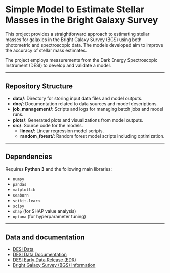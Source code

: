 # Simple Model to Estimate Stellar Masses in the Bright Galaxy Survey

This project provides a straightforward approach to estimating stellar masses for galaxies in the Bright Galaxy Survey (BGS) using both photometric and spectroscopic data. The models developed aim to improve the accuracy of stellar mass estimates.

The project employs measurements from the Dark Energy Spectroscopic Instrument (DESI) to develop and validate a model.

---

## Repository Structure

- **data/**: Directory for storing input data files and model outputs.
- **doc/**: Documentation related to data sources and model descriptions.
- **job_management/**: Scripts and logs for managing batch jobs and model runs.
- **plots/**: Generated plots and visualizations from model outputs.
- **src/**: Source code for the models.
  - **linear/**: Linear regression model scripts.
  - **random_forest/**: Random forest model scripts including optimization.

---

## Dependencies

Requires **Python 3** and the following main libraries:

- `numpy`  
- `pandas`  
- `matplotlib`  
- `seaborn`  
- `scikit-learn`  
- `scipy`  
- `shap` (for SHAP value analysis)  
- `optuna` (for hyperparameter tuning)

---

## Data and documentation
- [DESI Data](https://data.desi.lbl.gov/public/)
- [DESI Data Documentation](https://data.desi.lbl.gov/doc/)
- [DESI Early Data Release (EDR)](https://arxiv.org/abs/2306.06308)
- [Bright Galaxy Survey (BGS) Information](https://arxiv.org/abs/2208.08512)
